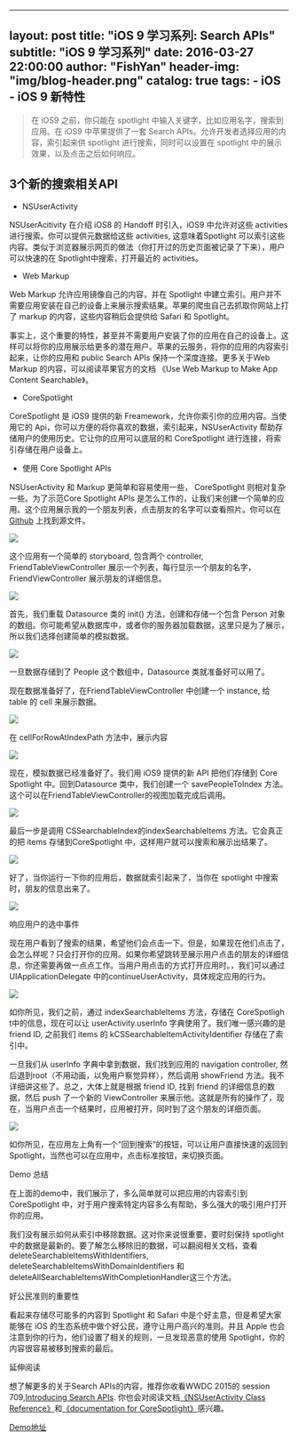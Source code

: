 
---
layout:     post
title:      "iOS 9 学习系列: Search APIs"
subtitle:   "iOS 9 学习系列"
date:       2016-03-27 22:00:00
author:     "FishYan"
header-img: "img/blog-header.png" 
catalog:    true
tags:
    - iOS
    - iOS 9 新特性
---

>在 iOS9 之前，你只能在 spotlight 中输入关键字，比如应用名字，搜索到应用。在 iOS9 中苹果提供了一套 Search APIs。允许开发者选择应用的内容，索引起来供 spotlight 进行搜索，同时可以设置在 spotlight 中的展示效果，以及点击之后如何响应。

## 3个新的搜索相关API

- NSUserActivity

NSUserAcitivity 在介绍 iOS8 的 Handoff 时引入，iOS9 中允许对这些 activities 进行搜索。你可以提供元数据给这些 activities, 这意味着Spotlight 可以索引这些内容。类似于浏览器展示网页的做法（你打开过的历史页面被记录了下来），用户可以快速的在 Spotlight中搜索，打开最近的 activities。

- Web Markup

Web Markup 允许应用镜像自己的内容，并在 Spotlight 中建立索引。用户并不需要应用安装在自己的设备上来展示搜索结果。苹果的爬虫自己去抓取你网站上打了 markup 的内容，这些内容稍后会提供给 Safari 和 Spotlight。

事实上，这个重要的特性，甚至并不需要用户安装了你的应用在自己的设备上。这样可以将你的应用展示给更多的潜在用户。苹果的云服务，将你的应用的内容索引起来，让你的应用和 public Search APIs 保持一个深度连接。更多关于Web Markup 的内容，可以阅读苹果官方的文档 《Use Web Markup to Make App Content Searchable》。

- CoreSpotlight

CoreSpotlight 是 iOS9 提供的新 Freamework，允许你索引你的应用内容。当使用它的 Api，你可以方便的将你喜欢的数据，索引起来，NSUserActivity  帮助存储用户的使用历史。它让你的应用可以底层的和 CoreSpotlight 进行连接，将索引存储在用户设备上。

- 使用 Core Spotlight APIs

NSUserActivity 和 Markup 更简单和容易使用一些， CoreSpotlight 则相对复杂一些。为了示范Core Spotlight APIs 是怎么工作的，让我们来创建一个简单的应用。这个应用展示我的一个朋友列表，点击朋友的名字可以查看照片。你可以在 [Github](https://github.com/fish-yan/Search-APIs) 上找到源文件。

![](http://upload-images.jianshu.io/upload_images/28255-b86ccb99330bd0a7.png?imageMogr2/auto-orient/strip%7CimageView2/2/w/1240/q/100)


这个应用有一个简单的 storyboard, 包含两个 controller,  FriendTableViewController 展示一个列表，每行显示一个朋友的名字， FriendViewController 展示朋友的详细信息。

![](http://upload-images.jianshu.io/upload_images/28255-e07e8c2bffcd1c62.png?imageMogr2/auto-orient/strip%7CimageView2/2/w/1240/q/100)

首先，我们重载 Datasource 类的 init() 方法，创建和存储一个包含 Person 对象的数组。你可能希望从数据库中，或者你的服务器加载数据，这里只是为了展示，所以我们选择创建简单的模拟数据。

![](http://upload-images.jianshu.io/upload_images/28255-c64854bb29e32eba.png?imageMogr2/auto-orient/strip%7CimageView2/2/w/1240/q/100)

一旦数据存储到了 People 这个数组中，Datasource 类就准备好可以用了。

现在数据准备好了，在FriendTableViewController 中创建一个 instance, 给 table 的 cell 来展示数据。

![](http://upload-images.jianshu.io/upload_images/28255-a4dab3d663f18550.png?imageMogr2/auto-orient/strip%7CimageView2/2/w/1240/q/100)


在 cellForRowAtIndexPath 方法中，展示内容

![](http://upload-images.jianshu.io/upload_images/28255-bebd7de32f93d523.png?imageMogr2/auto-orient/strip%7CimageView2/2/w/1240/q/100)

现在，模拟数据已经准备好了。我们用 iOS9 提供的新 API  把他们存储到 Core Spotlight 中。回到Datasource 类中，我们创建一个 savePeopleToIndex 方法。这个可以在FriendTableViewController的视图加载完成后调用。

![](http://upload-images.jianshu.io/upload_images/28255-9e9dc06c68000c92.png?imageMogr2/auto-orient/strip%7CimageView2/2/w/1240/q/100)

最后一步是调用 CSSearchableIndex的indexSearchableItems 方法。它会真正的把 items 存储到CoreSpotlight 中，这样用户就可以搜索和展示出结果了。

![](http://upload-images.jianshu.io/upload_images/28255-750dbe46adb05d5a.png?imageMogr2/auto-orient/strip%7CimageView2/2/w/1240/q/100)

好了，当你运行一下你的应用后，数据就索引起来了，当你在 spotlight 中搜索时，朋友的信息出来了。

![](http://upload-images.jianshu.io/upload_images/28255-55ad1796a64a11b5.png?imageMogr2/auto-orient/strip%7CimageView2/2/w/1240/q/100)

响应用户的选中事件

现在用户看到了搜索的结果，希望他们会点击一下。但是，如果现在他们点击了，会怎么样呢？只会打开你的应用。如果你希望跳转至展示用户点击的朋友的详细信息，你还需要再做一点点工作。当用户用点击的方式打开应用时。，我们可以通过 UIApplicationDelegate 中的continueUserActivity，具体规定应用的行为。

![](http://upload-images.jianshu.io/upload_images/28255-abb9ecbaf9165b18.png?imageMogr2/auto-orient/strip%7CimageView2/2/w/1240/q/100)

如你所见，我们之前，通过 indexSearchableItems 方法，存储在 CoreSpotligh t中的信息，现在可以让 userActivity.userInfo 字典使用了。我们唯一感兴趣的是 friend ID, 之前我们 items 的 kCSSearchableItemActivityIdentifier 存储在了索引中。

一旦我们从 userInfo 字典中拿到数据，我们找到应用的 navigation controller, 然后退到root（不用动画，以免用户察觉异样），然后调用 showFriend 方法。我不详细讲这些了。总之，大体上就是根据 friend ID, 找到 friend 的详细信息的数据，然后 push 了一个新的 ViewController 来展示他。这就是所有的操作了，现在，当用户点击一个结果时，应用被打开，同时到了这个朋友的详细页面。

![](http://upload-images.jianshu.io/upload_images/28255-2ff1b2b485ae307a.png?imageMogr2/auto-orient/strip%7CimageView2/2/w/1240/q/100)

如你所见，在应用左上角有一个“回到搜索”的按钮，可以让用户直接快速的返回到Spotlight，当然也可以在应用中，点击标准按钮，来切换页面。

Demo 总结

在上面的demo中，我们展示了，多么简单就可以把应用的内容索引到 CoreSpotlight 中，对于用户搜索特定内容多么有帮助，多么强大的吸引用户打开你的应用。

我们没有展示如何从索引中移除数据。这对你来说很重要，要时刻保持 spotlight 中的数据是最新的。要了解怎么移除旧的数据，可以翻阅相关文档，查看deleteSearchableItemsWithIdentifiers, deleteSearchableItemsWithDomainIdentifiers 和 deleteAllSearchableItemsWithCompletionHandler这三个方法。

好公民准则的重要性

看起来存储尽可能多的内容到 Spotlight 和 Safari 中是个好主意，但是希望大家能够在 iOS 的生态系统中做个好公民，遵守让用户高兴的准则。并且 Apple 也会注意到你的行为，他们设置了相关的规则，一旦发现恶意的使用 Spotlight，你的内容很容易被移到搜索的最后。

延伸阅读

想了解更多的关于Search APIs的内容，推荐你收看WWDC 2015的 session 709,[Introducing Search APIs](https://developer.apple.com/videos/wwdc/2015/?id=709). 你也会对阅读文档[《NSUserActivity Class Reference》](https://developer.apple.com/library/prerelease/ios/documentation/Foundation/Reference/NSUserActivity_Class/)和[《documentation for CoreSpotlight》](https://developer.apple.com/library/prerelease/ios/releasenotes/General/WhatsNewIniOS/Articles/iOS9.html#//apple_ref/doc/uid/TP40016198-SW3)感兴趣。

[Demo地址](https://github.com/fish-yan/Search-APIs)
